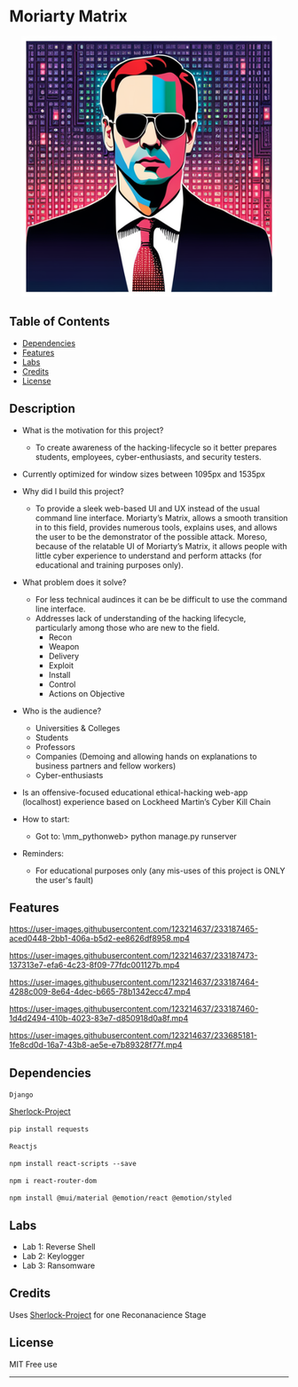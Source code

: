 # Moriarty Matrix


<p align="center">
  <img width="460" height="470" src="https://github.com/Fiery-Warrior/mm_pythonweb/blob/main/READmeSources/Images/MoriartyMatrix.png">
</p>





## Table of Contents


- [Dependencies](#dependencies)
- [Features](#features)
- [Labs](#labs)
- [Credits](#credits)
- [License](#license)



## Description

- What is the motivation for this project? 
  - To create awareness of the hacking-lifecycle so it better prepares students, employees, cyber-enthusiasts, and security testers. 
  
- Currently optimized for window sizes between 1095px and 1535px

- Why did I build this project?
  - To provide a sleek web-based UI and UX instead of the usual command line interface.  Moriarty’s Matrix, allows a smooth transition in to this field, provides numerous tools, explains uses, and allows the user to be the demonstrator of the possible attack. Moreso, because of the relatable UI of Moriarty’s Matrix, it allows people with little cyber experience to understand and perform attacks (for educational and training purposes only). 
  
- What problem does it solve?
  - For less technical audinces it can be be difficult to use the command line interface.
  - Addresses lack of understanding of the hacking lifecycle, particularly among those who are new to the field. 
    - Recon
    - Weapon
    - Delivery
    - Exploit
    - Install
    - Control
    - Actions on Objective
  
- Who is the audience?
  - Universities & Colleges 
  - Students
  - Professors
  - Companies (Demoing and allowing hands on explanations to business partners and fellow workers)
  - Cyber-enthusiasts

- Is an offensive-focused educational ethical-hacking web-app (localhost) experience based on Lockheed Martin’s Cyber Kill Chain

- How to start:
  - Got to: \mm_pythonweb> python manage.py runserver
  
- Reminders:
  - For educational purposes only (any mis-uses of this project is ONLY the user's fault)


## Features



https://user-images.githubusercontent.com/123214637/233187465-aced0448-2bb1-406a-b5d2-ee8626df8958.mp4


https://user-images.githubusercontent.com/123214637/233187473-137313e7-efa6-4c23-8f09-77fdc001127b.mp4


https://user-images.githubusercontent.com/123214637/233187464-4288c009-8e64-4dec-b665-78b1342ecc47.mp4


https://user-images.githubusercontent.com/123214637/233187460-1d4d2494-410b-4023-83e7-d850918d0a8f.mp4


https://user-images.githubusercontent.com/123214637/233685181-1fe8cd0d-16a7-43b8-ae5e-e7b89328f77f.mp4


## Dependencies




```Django```

[Sherlock-Project](https://github.com/sherlock-project/sherlock)

```pip install requests```

```Reactjs```

```npm install react-scripts --save```

```npm i react-router-dom```

```npm install @mui/material @emotion/react @emotion/styled```


## Labs
- Lab 1: Reverse Shell 
- Lab 2: Keylogger
- Lab 3: Ransomware

## Credits

Uses [Sherlock-Project](https://github.com/sherlock-project/sherlock) for one Reconanacience Stage


## License

MIT Free use

---

